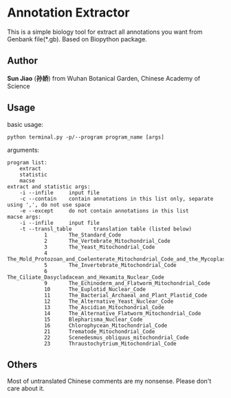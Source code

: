 # Annotation Extractor

This is a simple biology tool for extract all annotations you want from Genbank file(*.gb). Based on Biopython package.

## Author

**Sun Jiao** (**孙娇**) from Wuhan Botanical Garden, Chinese Academy of Science

## Usage

basic usage:

    python terminal.py -p/--program program_name [args]

arguments:

    program list:
        extract
        statistic
        macse
    extract and statistic args:
        -i --infile     input file
        -c --contain    contain annotations in this list only, separate using ',', do not use space
        -e --except     do not contain annotations in this list
    macse args:
        -i --infile     input file
        -t --transl_table       translation table (listed below)
                1       The_Standard_Code
                2       The_Vertebrate_Mitochondrial_Code
                3       The_Yeast_Mitochondrial_Code
                4       The_Mold_Protozoan_and_Coelenterate_Mitochondrial_Code_and_the_Mycoplasma_Spiroplasma_Code
                5       The_Invertebrate_Mitochondrial_Code
                6       The_Ciliate_Dasycladacean_and_Hexamita_Nuclear_Code
                9       The_Echinoderm_and_Flatworm_Mitochondrial_Code
                10      The_Euplotid_Nuclear_Code
                11      The_Bacterial_Archaeal_and_Plant_Plastid_Code
                12      The_Alternative_Yeast_Nuclear_Code
                13      The_Ascidian_Mitochondrial_Code
                14      The_Alternative_Flatworm_Mitochondrial_Code
                15      Blepharisma_Nuclear_Code
                16      Chlorophycean_Mitochondrial_Code
                21      Trematode_Mitochondrial_Code
                22      Scenedesmus_obliquus_mitochondrial_Code
                23      Thraustochytrium_Mitochondrial_Code

## Others

Most of untranslated Chinese comments are my nonsense. Please don't care about it.
